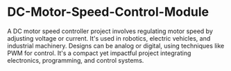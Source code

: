 # DC-Motor-Speed-Control-Module
A DC motor speed controller project involves regulating motor speed by adjusting voltage or current. It's used in robotics, electric vehicles, and industrial machinery. Designs can be analog or digital, using techniques like PWM for control. It's a compact yet impactful project integrating electronics, programming, and control systems.
